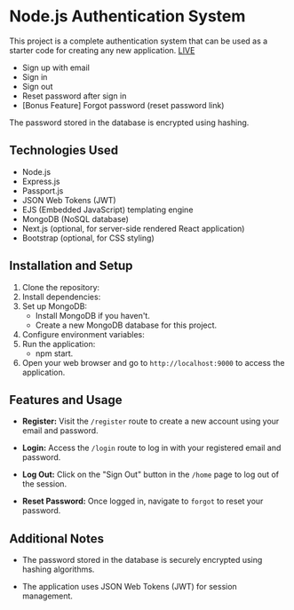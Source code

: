 # Node.js Authentication System

This project is a complete authentication system that can be used as a starter code for creating any new application. <a href="https://vast-pear-squirrel-sari.cyclic.app/" target="_blank">LIVE</a>

- Sign up with email
- Sign in
- Sign out
- Reset password after sign in
- [Bonus Feature] Forgot password (reset password link)

The password stored in the database is encrypted using hashing.

## Technologies Used

- Node.js
- Express.js
- Passport.js
- JSON Web Tokens (JWT)
- EJS (Embedded JavaScript) templating engine
- MongoDB (NoSQL database)
- Next.js (optional, for server-side rendered React application)
- Bootstrap (optional, for CSS styling)


## Installation and Setup

1. Clone the repository:
2. Install dependencies:
3. Set up MongoDB:
   - Install MongoDB if you haven't.
   - Create a new MongoDB database for this project.
4. Configure environment variables: 
5. Run the application:
   - npm start.
6. Open your web browser and go to `http://localhost:9000` to access the application.

## Features and Usage

- **Register:** Visit the `/register` route to create a new account using your email and password.

- **Login:** Access the `/login` route to log in with your registered email and password.

- **Log Out:** Click on the "Sign Out" button in the `/home` page to log out of the session.

- **Reset Password:** Once logged in, navigate to `forgot` to reset your password.

## Additional Notes

- The password stored in the database is securely encrypted using hashing algorithms.

- The application uses JSON Web Tokens (JWT) for session management.





